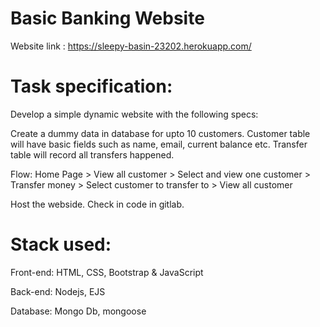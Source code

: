 # Basic Banking Website

Website link : https://sleepy-basin-23202.herokuapp.com/

# Task specification:
Develop a simple dynamic website with the following specs: 

Create a dummy data in database for upto 10 customers.
Customer table will have basic fields such as name, email, current balance etc. 
Transfer table will record all transfers happened.

Flow: Home Page > View all customer > Select and view one customer > Transfer money > Select customer to transfer to > View all customer

Host the webside. Check in code in gitlab.


# Stack used:
Front-end: HTML, CSS, Bootstrap & JavaScript

Back-end: Nodejs, EJS

Database: Mongo Db, mongoose

